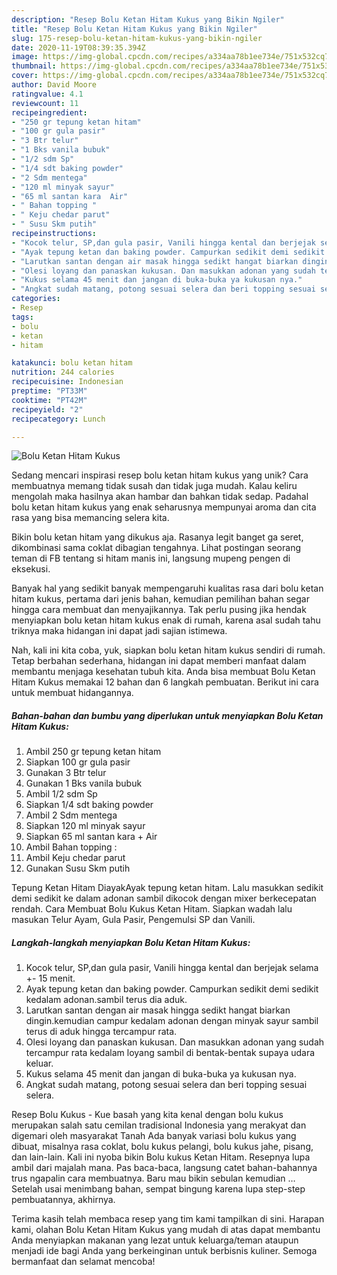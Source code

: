 ```yaml
---
description: "Resep Bolu Ketan Hitam Kukus yang Bikin Ngiler"
title: "Resep Bolu Ketan Hitam Kukus yang Bikin Ngiler"
slug: 175-resep-bolu-ketan-hitam-kukus-yang-bikin-ngiler
date: 2020-11-19T08:39:35.394Z
image: https://img-global.cpcdn.com/recipes/a334aa78b1ee734e/751x532cq70/bolu-ketan-hitam-kukus-foto-resep-utama.jpg
thumbnail: https://img-global.cpcdn.com/recipes/a334aa78b1ee734e/751x532cq70/bolu-ketan-hitam-kukus-foto-resep-utama.jpg
cover: https://img-global.cpcdn.com/recipes/a334aa78b1ee734e/751x532cq70/bolu-ketan-hitam-kukus-foto-resep-utama.jpg
author: David Moore
ratingvalue: 4.1
reviewcount: 11
recipeingredient:
- "250 gr tepung ketan hitam"
- "100 gr gula pasir"
- "3 Btr telur"
- "1 Bks vanila bubuk"
- "1/2 sdm Sp"
- "1/4 sdt baking powder"
- "2 Sdm mentega"
- "120 ml minyak sayur"
- "65 ml santan kara  Air"
- " Bahan topping "
- " Keju chedar parut"
- " Susu Skm putih"
recipeinstructions:
- "Kocok telur, SP,dan gula pasir, Vanili hingga kental dan berjejak selama +- 15 menit."
- "Ayak tepung ketan dan baking powder. Campurkan sedikit demi sedikit kedalam adonan.sambil terus dia aduk."
- "Larutkan santan dengan air masak hingga sedikt hangat biarkan dingin.kemudian campur kedalam adonan dengan minyak sayur sambil terus di aduk hingga tercampur rata."
- "Olesi loyang dan panaskan kukusan. Dan masukkan adonan yang sudah tercampur rata kedalam loyang sambil di bentak-bentak supaya udara keluar."
- "Kukus selama 45 menit dan jangan di buka-buka ya kukusan nya."
- "Angkat sudah matang, potong sesuai selera dan beri topping sesuai selera."
categories:
- Resep
tags:
- bolu
- ketan
- hitam

katakunci: bolu ketan hitam 
nutrition: 244 calories
recipecuisine: Indonesian
preptime: "PT33M"
cooktime: "PT42M"
recipeyield: "2"
recipecategory: Lunch

---
```



![Bolu Ketan Hitam Kukus](https://img-global.cpcdn.com/recipes/a334aa78b1ee734e/751x532cq70/bolu-ketan-hitam-kukus-foto-resep-utama.jpg)

Sedang mencari inspirasi resep bolu ketan hitam kukus yang unik? Cara membuatnya memang tidak susah dan tidak juga mudah. Kalau keliru mengolah maka hasilnya akan hambar dan bahkan tidak sedap. Padahal bolu ketan hitam kukus yang enak seharusnya mempunyai aroma dan cita rasa yang bisa memancing selera kita.

Bikin bolu ketan hitam yang dikukus aja. Rasanya legit banget ga seret, dikombinasi sama coklat dibagian tengahnya. Lihat postingan seorang teman di FB tentang si hitam manis ini, langsung mupeng pengen di eksekusi.

Banyak hal yang sedikit banyak mempengaruhi kualitas rasa dari bolu ketan hitam kukus, pertama dari jenis bahan, kemudian pemilihan bahan segar hingga cara membuat dan menyajikannya. Tak perlu pusing jika hendak menyiapkan bolu ketan hitam kukus enak di rumah, karena asal sudah tahu triknya maka hidangan ini dapat jadi sajian istimewa.


Nah, kali ini kita coba, yuk, siapkan bolu ketan hitam kukus sendiri di rumah. Tetap berbahan sederhana, hidangan ini dapat memberi manfaat dalam membantu menjaga kesehatan tubuh kita. Anda bisa membuat Bolu Ketan Hitam Kukus memakai 12 bahan dan 6 langkah pembuatan. Berikut ini cara untuk membuat hidangannya.

<!--inarticleads1-->

##### Bahan-bahan dan bumbu yang diperlukan untuk menyiapkan Bolu Ketan Hitam Kukus:

1. Ambil 250 gr tepung ketan hitam
1. Siapkan 100 gr gula pasir
1. Gunakan 3 Btr telur
1. Gunakan 1 Bks vanila bubuk
1. Ambil 1/2 sdm Sp
1. Siapkan 1/4 sdt baking powder
1. Ambil 2 Sdm mentega
1. Siapkan 120 ml minyak sayur
1. Siapkan 65 ml santan kara + Air
1. Ambil  Bahan topping :
1. Ambil  Keju chedar parut
1. Gunakan  Susu Skm putih


Tepung Ketan Hitam DiayakAyak tepung ketan hitam. Lalu masukkan sedikit demi sedikit ke dalam adonan sambil dikocok dengan mixer berkecepatan rendah. Cara Membuat Bolu Kukus Ketan Hitam. Siapkan wadah lalu masukan Telur Ayam, Gula Pasir, Pengemulsi SP dan Vanili. 

<!--inarticleads2-->

##### Langkah-langkah menyiapkan Bolu Ketan Hitam Kukus:

1. Kocok telur, SP,dan gula pasir, Vanili hingga kental dan berjejak selama +- 15 menit.
1. Ayak tepung ketan dan baking powder. Campurkan sedikit demi sedikit kedalam adonan.sambil terus dia aduk.
1. Larutkan santan dengan air masak hingga sedikt hangat biarkan dingin.kemudian campur kedalam adonan dengan minyak sayur sambil terus di aduk hingga tercampur rata.
1. Olesi loyang dan panaskan kukusan. Dan masukkan adonan yang sudah tercampur rata kedalam loyang sambil di bentak-bentak supaya udara keluar.
1. Kukus selama 45 menit dan jangan di buka-buka ya kukusan nya.
1. Angkat sudah matang, potong sesuai selera dan beri topping sesuai selera.


Resep Bolu Kukus - Kue basah yang kita kenal dengan bolu kukus merupakan salah satu cemilan tradisional Indonesia yang merakyat dan digemari oleh masyarakat Tanah Ada banyak variasi bolu kukus yang dibuat, misalnya rasa coklat, bolu kukus pelangi, bolu kukus jahe, pisang, dan lain-lain. Kali ini nyoba bikin Bolu kukus Ketan Hitam. Resepnya lupa ambil dari majalah mana. Pas baca-baca, langsung catet bahan-bahannya trus ngapalin cara membuatnya. Baru mau bikin sebulan kemudian … Setelah usai menimbang bahan, sempat bingung karena lupa step-step pembuatannya, akhirnya. 

Terima kasih telah membaca resep yang tim kami tampilkan di sini. Harapan kami, olahan Bolu Ketan Hitam Kukus yang mudah di atas dapat membantu Anda menyiapkan makanan yang lezat untuk keluarga/teman ataupun menjadi ide bagi Anda yang berkeinginan untuk berbisnis kuliner. Semoga bermanfaat dan selamat mencoba!

